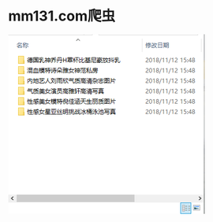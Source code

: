 # mm131.com爬虫
![image](https://raw.githubusercontent.com/Mr0x01/PythonExercise/master/mm131spider/GIF.gif)